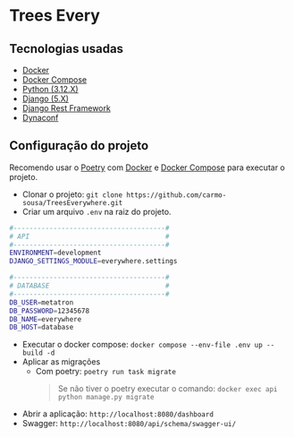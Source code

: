 # Trees Every

## Tecnologias usadas

- [Docker](https://www.docker.com/)
- [Docker Compose](https://docs.docker.com/compose/)
- [Python (3.12.X)](https://www.python.org/)
- [Django (5.X)](https://www.djangoproject.com/)
- [Django Rest Framework](https://www.django-rest-framework.org/)
- [Dynaconf](https://www.dynaconf.com/)

## Configuração do projeto

Recomendo usar o [Poetry](https://python-poetry.org/) com [Docker](https://www.docker.com/) e [Docker Compose](https://docs.docker.com/compose/) para executar o projeto.

- Clonar o projeto: `git clone https://github.com/carmo-sousa/TreesEverywhere.git`
- Criar um arquivo `.env` na raiz do projeto.

```bash
#--------------------------------------#
# API                                  #
#--------------------------------------#
ENVIRONMENT=development
DJANGO_SETTINGS_MODULE=everywhere.settings

#--------------------------------------#
# DATABASE                             #
#--------------------------------------#
DB_USER=metatron
DB_PASSWORD=12345678
DB_NAME=everywhere
DB_HOST=database
```

- Executar o docker compose: `docker compose --env-file .env up --build -d`
- Aplicar as migrações
  - Com poetry: `poetry run task migrate`
    > Se não tiver o poetry executar o comando: `docker exec api python manage.py migrate`
- Abrir a aplicação: `http://localhost:8080/dashboard`
- Swagger: `http://localhost:8080/api/schema/swagger-ui/`
